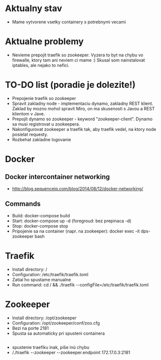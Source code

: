 # Aktualny stav
* Mame vytvorene vsetky containery s potrebnymi vecami

# Aktualne problemy
* Nevieme prepojit traefik so zookeeper. Vyzera to byt na chybu vo firewalle, ktory tam ani neviem ci mame :) Skusal som nainstalovat iptables, ale nejako to nefici.

# TO-DO list (poradie je dolezite!)
* Prepojenie traefik so zookeeper
* Spravit zakladny node - implementaciu dynamo, zakladny REST klient. Zaklad by mozno mohol spravit Miro, on ma skusenosti s Javou a REST klientom v Jave.
* Prepojit dynamo so zookeeper - keyword "zookeeper-client". Dynamo sa musi registrovat u zookeepera.
* Nakonfigurovat zookeeper a traefik tak, aby traefik vedel, na ktory node posielat requesty.
* Rozbehat zakladne logovanie

# Docker

## Docker intercontainer networking
* http://blog.sequenceiq.com/blog/2014/08/12/docker-networking/

## Commands
* Build: docker-compose build
* Start: docker-compose up -d (foregroud: bez prepinaca -d)
* Stop:  docker-compose stop
* Pripojenie sa na container (napr. na zookeeper): docker exec -it dps-zookeeper bash

# Traefik
* Install directory: /
* Configuration: /etc/traefik/traefik.toml
* Zatial ho spustame manualne
* Run command: cd / && ./traefik --configFile=/etc/traefik/traefik.toml

# Zookeeper
* Install directory: /opt/zookeeper
* Configuration: /opt/zookeeper/conf/zoo.cfg
* Bezi na porte 2181
* Spusta sa automaticky pri spusteni containera

##
* spustenie traefiku inak, píše inú chybu
*  /./traefik --zookeeper --zookeeper.endpoint 172.17.0.3:2181